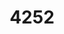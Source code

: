 ---
title: '4252'
categories:
  - VEN2
  - PDL2
  - PCS2
description: Produce a personal targeted CV (curriculum vitae)
pdf: 'https://www.nzqa.govt.nz/nqfdocs/units/pdf/4252.pdf'
level: '2'
credits: '2'
assessment: Internal
---